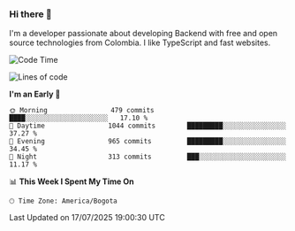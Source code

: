### Hi there 👋

I'm a developer passionate about developing Backend with free and open source technologies from Colombia. I like TypeScript and fast websites.

<!--START_SECTION:waka-->
![Code Time](http://img.shields.io/badge/Code%20Time-5%2C649%20hrs%2018%20mins-blue)

![Lines of code](https://img.shields.io/badge/From%20Hello%20World%20I%27ve%20Written-5.4%20million%20lines%20of%20code-blue)

**I'm an Early 🐤** 

```text
🌞 Morning                479 commits         ████░░░░░░░░░░░░░░░░░░░░░   17.10 % 
🌆 Daytime                1044 commits        █████████░░░░░░░░░░░░░░░░   37.27 % 
🌃 Evening                965 commits         █████████░░░░░░░░░░░░░░░░   34.45 % 
🌙 Night                  313 commits         ███░░░░░░░░░░░░░░░░░░░░░░   11.17 % 
```


📊 **This Week I Spent My Time On** 

```text
🕑︎ Time Zone: America/Bogota
```


 Last Updated on 17/07/2025 19:00:30 UTC
<!--END_SECTION:waka-->
